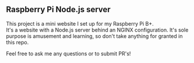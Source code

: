 ## Raspberry Pi Node.js server
This project is a mini website I set up for my Raspberry Pi B+.  
It's a website with a Node.js server behind an NGINX configuration.
It's sole purpose is amusement and learning, so don't take anything for granted in this repo.  

Feel free to ask me any questions or to submit PR's!
